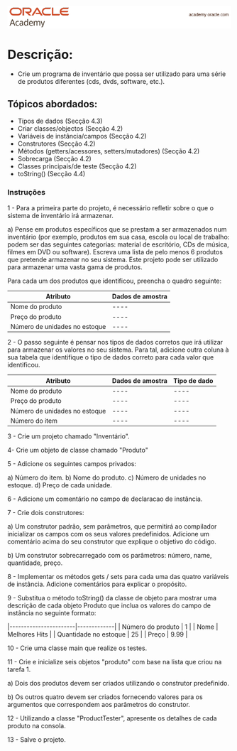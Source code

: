 <p align="center">
  <img src="./Capa.png" alt="Texto Alternativo">
</p>

# Descrição:

- Crie um programa de inventário que possa ser utilizado para uma série de produtos diferentes (cds, dvds, software, etc.).

## Tópicos abordados:

- Tipos de dados (Secção 4.3)
- Criar classes/objectos (Secção 4.2)
- Variáveis de instância/campos (Secção 4.2)
- Construtores (Secção 4.2)
- Métodos (getters/acessores, setters/mutadores) (Secção 4.2)
- Sobrecarga (Secção 4.2)
- Classes principais/de teste (Secção 4.2)
- toString() (Secção 4.4)

### Instruções

1 - Para a primeira parte do projeto, é necessário refletir sobre o que o sistema de inventário irá armazenar.

a) Pense em produtos específicos que se prestam a ser armazenados num inventário (por exemplo, produtos em sua casa, escola ou local de trabalho: podem ser das seguintes categorias: material de escritório, CDs de música, filmes em DVD ou software). Escreva uma lista de pelo menos 6 produtos que pretende armazenar no seu sistema. Este projeto pode ser utilizado para armazenar uma vasta gama de produtos.

Para cada um dos produtos que identificou, preencha o quadro seguinte:

| Atributo | Dados de amostra | 
|-------------|-------------|
| Nome do produto | ---- |
| Preço do produto | ---- | 
| Número de unidades no estoque | ---- |

2 - O passo seguinte é pensar nos tipos de dados corretos que irá utilizar para armazenar os valores no seu sistema. Para tal, adicione outra coluna à sua tabela que identifique o tipo de dados correto para cada valor que identificou.

| Atributo | Dados de amostra | Tipo de dado |
|-------------|-------------|-------------|
| Nome do produto | ---- | ---- |
| Preço do produto |---- | ---- |
| Número de unidades no estoque | ---- | ---- |
| Número do item | ---- | ---- |

3 - Crie um projeto chamado "Inventário".

4- Crie um objeto de classe chamado "Produto"

5 - Adicione os seguintes campos privados:

a) Número do item.
b) Nome do produto.
c) Número de unidades no estoque.
d) Preço de cada unidade.

6 - Adicione um comentário no campo de declaracao de instância.

7 - Crie dois construtores:

a) Um construtor padrão, sem parâmetros, que permitirá ao compilador inicializar os campos com os seus valores predefinidos. Adicione um comentário acima do seu construtor que explique o objetivo do código.

b) Um construtor sobrecarregado com os parâmetros: número, name, quantidade, preço.

8 - Implementar os métodos gets / sets para cada uma das quatro variáveis de instância. Adicione comentários para explicar o propósito.

9 - Substitua o método toString() da classe de objeto para mostrar uma descrição de cada objeto Produto que inclua os valores do campo de instância no seguinte formato:

|-----------------------|-------------|
| Número do produto     | 1           |
| Nome                  | Melhores Hits |
| Quantidade no estoque | 25          |
| Preço                 | 9.99        |


10 - Crie uma classe main que realize os testes.

11 - Crie e inicialize seis objetos "produto" com base na lista que criou na tarefa 1.

a) Dois dos produtos devem ser criados utilizando o construtor predefinido.

b) Os outros quatro devem ser criados fornecendo valores para os argumentos que correspondem aos parâmetros do construtor.

12 - Utilizando a classe "ProductTester", apresente os detalhes de cada produto na consola.

13 - Salve o projeto.
